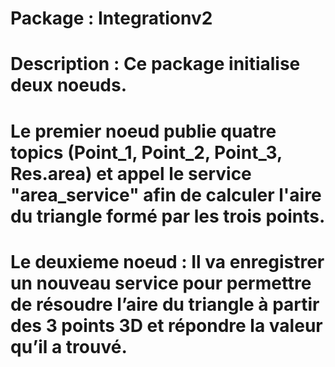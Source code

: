 # Package : Integrationv2

# Description : Ce package initialise deux noeuds.

# Le premier noeud publie quatre topics (Point_1, Point_2, Point_3, Res.area) et appel le service "area_service" afin de calculer l'aire du triangle formé  par les trois points.

# Le deuxieme noeud : Il va enregistrer un nouveau service pour permettre de résoudre l’aire du triangle à partir des 3 points 3D et répondre la valeur qu’il a trouvé. 
